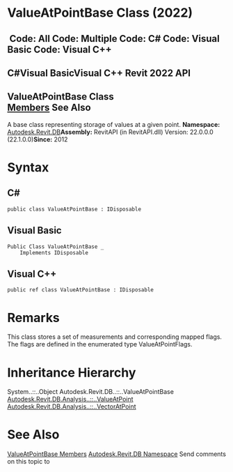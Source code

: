 # ValueAtPointBase Class (2022)

﻿
 Code: All Code: Multiple Code: C# Code: Visual Basic Code: Visual C++   
---  
C#Visual BasicVisual C++
Revit 2022 API  
---  
ValueAtPointBase Class  
[Members](0a377364-9fd2-2755-96c9-036808668550.md "ValueAtPointBase Members") See Also  
---  
A base class representing storage of values at a given point. 
**Namespace:** [Autodesk.Revit.DB](87546ba7-461b-c646-cbb1-2cb8f5bff8b2.md "Autodesk.Revit.DB Namespace")**Assembly:** RevitAPI (in RevitAPI.dll) Version: 22.0.0.0 (22.1.0.0)**Since:** 2012 
# Syntax
C#  
---  
```text
public class ValueAtPointBase : IDisposable
```
  
Visual Basic  
---  
```text
Public Class ValueAtPointBase _
	Implements IDisposable
```
  
Visual C++  
---  
```text
public ref class ValueAtPointBase : IDisposable
```
  
# Remarks
This class stores a set of measurements and corresponding mapped flags. The flags are defined in the enumerated type ValueAtPointFlags. 
# Inheritance Hierarchy
System..::..Object Autodesk.Revit.DB..::..ValueAtPointBase [Autodesk.Revit.DB.Analysis..::..ValueAtPoint](00d82cae-806a-8145-5228-bb362c641790.md "ValueAtPoint Class") [Autodesk.Revit.DB.Analysis..::..VectorAtPoint](fcda8b78-e0a7-d99f-6e4e-e53e3e26fc8c.md "VectorAtPoint Class")
# See Also
[ValueAtPointBase Members](0a377364-9fd2-2755-96c9-036808668550.md "ValueAtPointBase Members")
[Autodesk.Revit.DB Namespace](87546ba7-461b-c646-cbb1-2cb8f5bff8b2.md "Autodesk.Revit.DB Namespace")
Send comments on this topic to 
